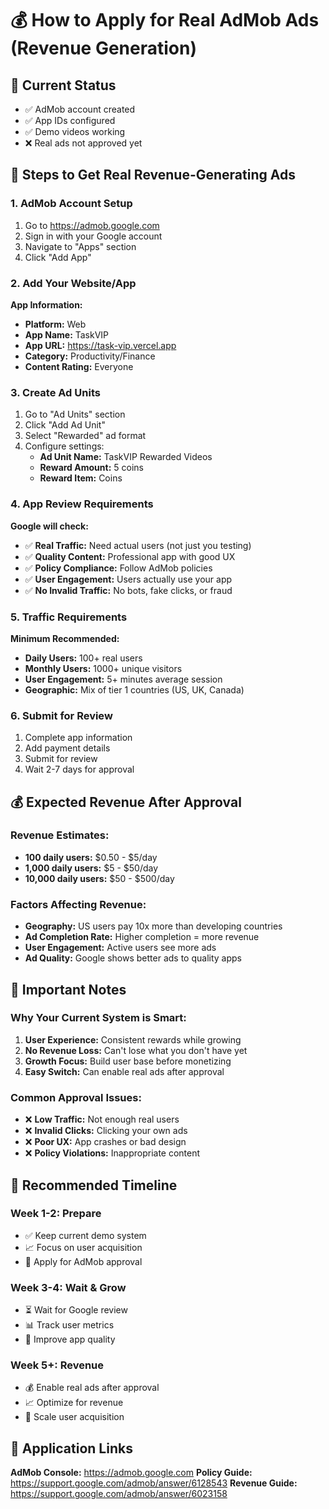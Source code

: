 # 💰 How to Apply for Real AdMob Ads (Revenue Generation)

## 🎯 Current Status
- ✅ AdMob account created
- ✅ App IDs configured  
- ✅ Demo videos working
- ❌ Real ads not approved yet

## 📝 Steps to Get Real Revenue-Generating Ads

### 1. AdMob Account Setup
1. Go to https://admob.google.com
2. Sign in with your Google account
3. Navigate to "Apps" section
4. Click "Add App" 

### 2. Add Your Website/App
**App Information:**
- **Platform:** Web
- **App Name:** TaskVIP
- **App URL:** https://task-vip.vercel.app
- **Category:** Productivity/Finance
- **Content Rating:** Everyone

### 3. Create Ad Units
1. Go to "Ad Units" section
2. Click "Add Ad Unit"
3. Select "Rewarded" ad format
4. Configure settings:
   - **Ad Unit Name:** TaskVIP Rewarded Videos
   - **Reward Amount:** 5 coins
   - **Reward Item:** Coins

### 4. App Review Requirements
**Google will check:**
- ✅ **Real Traffic:** Need actual users (not just you testing)
- ✅ **Quality Content:** Professional app with good UX
- ✅ **Policy Compliance:** Follow AdMob policies
- ✅ **User Engagement:** Users actually use your app
- ✅ **No Invalid Traffic:** No bots, fake clicks, or fraud

### 5. Traffic Requirements
**Minimum Recommended:**
- **Daily Users:** 100+ real users
- **Monthly Users:** 1000+ unique visitors
- **User Engagement:** 5+ minutes average session
- **Geographic:** Mix of tier 1 countries (US, UK, Canada)

### 6. Submit for Review
1. Complete app information
2. Add payment details
3. Submit for review
4. Wait 2-7 days for approval

## 💰 Expected Revenue After Approval

### Revenue Estimates:
- **100 daily users:** $0.50 - $5/day
- **1,000 daily users:** $5 - $50/day  
- **10,000 daily users:** $50 - $500/day

### Factors Affecting Revenue:
- **Geography:** US users pay 10x more than developing countries
- **Ad Completion Rate:** Higher completion = more revenue
- **User Engagement:** Active users see more ads
- **Ad Quality:** Google shows better ads to quality apps

## 🚨 Important Notes

### Why Your Current System is Smart:
1. **User Experience:** Consistent rewards while growing
2. **No Revenue Loss:** Can't lose what you don't have yet
3. **Growth Focus:** Build user base before monetizing
4. **Easy Switch:** Can enable real ads after approval

### Common Approval Issues:
- ❌ **Low Traffic:** Not enough real users
- ❌ **Invalid Clicks:** Clicking your own ads
- ❌ **Poor UX:** App crashes or bad design
- ❌ **Policy Violations:** Inappropriate content

## 🎯 Recommended Timeline

### Week 1-2: Prepare
- ✅ Keep current demo system
- 📈 Focus on user acquisition
- 📝 Apply for AdMob approval

### Week 3-4: Wait & Grow  
- ⏳ Wait for Google review
- 📊 Track user metrics
- 🔧 Improve app quality

### Week 5+: Revenue
- 💰 Enable real ads after approval
- 📈 Optimize for revenue
- 🎯 Scale user acquisition

## 🔗 Application Links

**AdMob Console:** https://admob.google.com
**Policy Guide:** https://support.google.com/admob/answer/6128543
**Revenue Guide:** https://support.google.com/admob/answer/6023158
